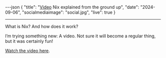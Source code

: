 ---json
{
  "title": "[Video] Nix explained from the ground up",
  "date": "2024-09-06",
  "socialmediaimage": "social.jpg",
  "live": true
}

---

What is Nix? And how does it work?

<!-- more -->

I’m trying something new: A video. Not sure it will become a regular thing, but it was certainly fun!

[Watch the video here][video].


[video]: https://www.youtube.com/watch?v=5D3nUU1OVx8
